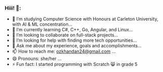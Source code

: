 ### Hiii! 👋:
- 🔭 I’m studying Computer Science with Honours at Carleton University, with AI & ML concentration...
- 🌱 I’m currently learning C#, C++, Go, Angular, and Linux...
- 👯 I’m looking to collaborate on full-stack projects...
- 🤔 I’m looking for help with finding more tech opportunities...
- 💬 Ask me about my experience, goals and accomplishments...
- 📫 How to reach me: ozkhandan24@gmail.com ...
- 😄 Pronouns: she/her ...
- ⚡ Fun fact: I started programming with Scratch 😸 in grade 5
